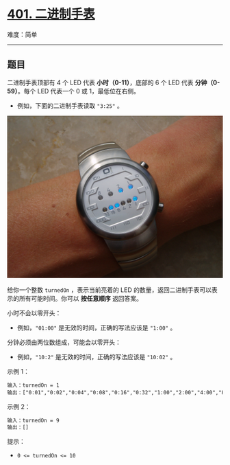 # [401. 二进制手表](https://leetcode-cn.com/problems/binary-watch)

难度：简单

---

## 题目

二进制手表顶部有 4 个 LED 代表 **小时（0-11）**，底部的 6 个 LED 代表 **分钟（0-59）**。每个 LED 代表一个 0 或 1，最低位在右侧。

- 例如，下面的二进制手表读取 `"3:25"` 。

![二进制手表](./images/binary_clock_samui_moon.jpg "二进制手表")

给你一个整数 `turnedOn` ，表示当前亮着的 LED 的数量，返回二进制手表可以表示的所有可能时间。你可以 **按任意顺序** 返回答案。

小时不会以零开头：

- 例如，`"01:00"` 是无效的时间，正确的写法应该是 `"1:00"` 。

分钟必须由两位数组成，可能会以零开头：

- 例如，`"10:2"` 是无效的时间，正确的写法应该是 `"10:02"` 。

示例 1：

```txt
输入：turnedOn = 1
输出：["0:01","0:02","0:04","0:08","0:16","0:32","1:00","2:00","4:00","8:00"]
```

示例 2：

```txt
输入：turnedOn = 9
输出：[]
```

提示：

- `0 <= turnedOn <= 10`
